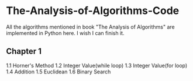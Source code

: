 The-Analysis-of-Algorithms-Code
===============================

All the algorithms mentioned in book "The Analysis of Algorithms" are implemented in Python here. I wish I can finish it. 

Chapter 1
---------
1.1 Horner's Method
1.2 Integer Value(while loop)
1.3 Integer Value(for loop)
1.4 Addition
1.5 Euclidean
1.6 Binary Search

	
